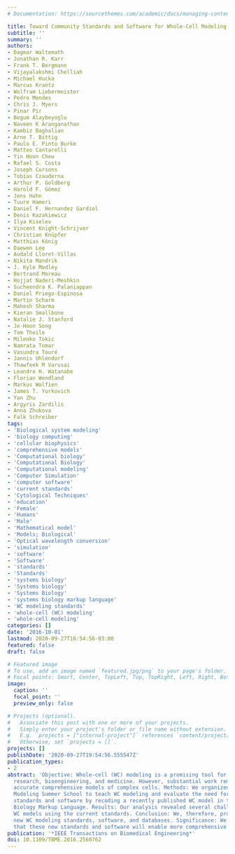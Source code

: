 ```yaml
---
# Documentation: https://sourcethemes.com/academic/docs/managing-content/

title: Toward Community Standards and Software for Whole-Cell Modeling
subtitle: ''
summary: ''
authors:
- Dagmar Waltemath
- Jonathan R. Karr
- Frank T. Bergmann
- Vijayalakshmi Chelliah
- Michael Hucka
- Marcus Krantz
- Wolfram Liebermeister
- Pedro Mendes
- Chris J. Myers
- Pinar Pir
- Begum Alaybeyoglu
- Naveen K Aranganathan
- Kambiz Baghalian
- Arne T. Bittig
- Paulo E. Pinto Burke
- Matteo Cantarelli
- Yin Hoon Chew
- Rafael S. Costa
- Joseph Cursons
- Tobias Czauderna
- Arthur P. Goldberg
- Harold F. Gómez
- Jens Hahn
- Tuure Hameri
- Daniel F. Hernandez Gardiol
- Denis Kazakiewicz
- Ilya Kiselev
- Vincent Knight-Schrijver
- Christian Knüpfer
- Matthias König
- Daewon Lee
- Audald Lloret-Villas
- Nikita Mandrik
- J. Kyle Medley
- Bertrand Moreau
- Hojjat Naderi-Meshkin
- Sucheendra K. Palaniappan
- Daniel Priego-Espinosa
- Martin Scharm
- Mahesh Sharma
- Kieran Smallbone
- Natalie J. Stanford
- Je-Hoon Song
- Tom Theile
- Milenko Tokic
- Namrata Tomar
- Vasundra Touré
- Jannis Uhlendorf
- Thawfeek M Varusai
- Leandro H. Watanabe
- Florian Wendland
- Markus Wolfien
- James T. Yurkovich
- Yan Zhu
- Argyris Zardilis
- Anna Zhukova
- Falk Schreiber
tags:
- 'Biological system modeling'
- 'biology computing'
- 'cellular biophysics'
- 'comprehensive models'
- 'Computational biology'
- 'Computational Biology'
- 'Computational modeling'
- 'Computer Simulation'
- 'computer software'
- 'current standards'
- 'Cytological Techniques'
- 'education'
- 'Female'
- 'Humans'
- 'Male'
- 'Mathematical model'
- 'Models; Biological'
- 'Optical wavelength conversion'
- 'simulation'
- 'software'
- 'Software'
- 'standards'
- 'Standards'
- 'systems biology'
- 'Systems biology'
- 'Systems Biology'
- 'systems biology markup language'
- 'WC modeling standards'
- 'whole-cell (WC) modeling'
- 'whole-cell modeling'
categories: []
date: '2016-10-01'
lastmod: 2020-09-27T16:54:56-03:00
featured: false
draft: false

# Featured image
# To use, add an image named `featured.jpg/png` to your page's folder.
# Focal points: Smart, Center, TopLeft, Top, TopRight, Left, Right, BottomLeft, Bottom, BottomRight.
image:
  caption: ''
  focal_point: ''
  preview_only: false

# Projects (optional).
#   Associate this post with one or more of your projects.
#   Simply enter your project's folder or file name without extension.
#   E.g. `projects = ["internal-project"]` references `content/project/deep-learning/index.md`.
#   Otherwise, set `projects = []`.
projects: []
publishDate: '2020-09-27T19:54:56.555547Z'
publication_types:
- 2
abstract: 'Objective: Whole-cell (WC) modeling is a promising tool for biological
  research, bioengineering, and medicine. However, substantial work remains to create
  accurate comprehensive models of complex cells. Methods: We organized the 2015 Whole-Cell
  Modeling Summer School to teach WC modeling and evaluate the need for new WC modeling
  standards and software by recoding a recently published WC model in the Systems
  Biology Markup Language. Results: Our analysis revealed several challenges to representing
  WC models using the current standards. Conclusion: We, therefore, propose several
  new WC modeling standards, software, and databases. Significance: We anticipate
  that these new standards and software will enable more comprehensive models.'
publication: '*IEEE Transactions on Biomedical Engineering*'
doi: 10.1109/TBME.2016.2560762
---
```


